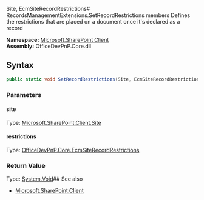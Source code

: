 Site, EcmSiteRecordRestrictions# RecordsManagementExtensions.SetRecordRestrictions members
Defines the restrictions that are placed on a document once it's declared as a record  

**Namespace:** [Microsoft.SharePoint.Client](Microsoft.SharePoint.Client.md)  
**Assembly:** OfficeDevPnP.Core.dll  
## Syntax
```C#
public static void SetRecordRestrictions(Site, EcmSiteRecordRestrictions)
```
### Parameters
#### site
Type: [Microsoft.SharePoint.Client.Site](Microsoft.SharePoint.Client.Site.md) 
#### 
#### restrictions
Type: [OfficeDevPnP.Core.EcmSiteRecordRestrictions](OfficeDevPnP.Core.EcmSiteRecordRestrictions.md) 
#### 
### Return Value
Type: [System.Void](System.Void.md)## See also
- [Microsoft.SharePoint.Client](Microsoft.SharePoint.Client.md)
